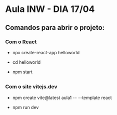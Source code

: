 # Aula INW - DIA 17/04

## Comandos para abrir o projeto:


### Com o React 

- npx create-react-app helloworld

- cd helloworld

- npm start
##

 ### Com o site vitejs.dev
 
 - npm create vite@latest aula1 -- --template react

- npm run dev
 
